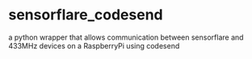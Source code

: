 # sensorflare_codesend
a python wrapper that allows communication between sensorflare and 433MHz devices on a RaspberryPi using codesend
